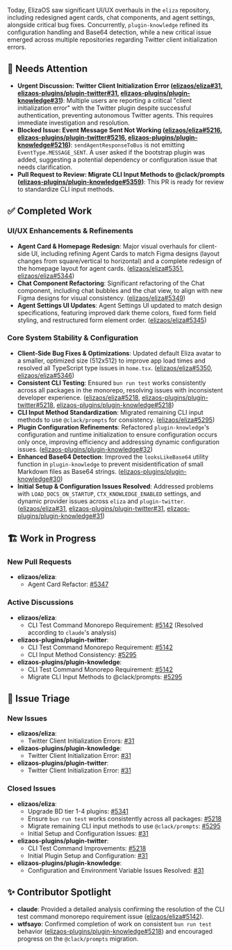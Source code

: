 Today, ElizaOS saw significant UI/UX overhauls in the `eliza` repository, including redesigned agent cards, chat components, and agent settings, alongside critical bug fixes. Concurrently, `plugin-knowledge` refined its configuration handling and Base64 detection, while a new critical issue emerged across multiple repositories regarding Twitter client initialization errors.

## 🚨 Needs Attention 
- **Urgent Discussion: Twitter Client Initialization Error ([elizaos/eliza#31](https://github.com/elizaos/eliza/issues/31), [elizaos-plugins/plugin-twitter#31](https://github.com/elizaos-plugins/plugin-twitter/issues/31), [elizaos-plugins/plugin-knowledge#31](https://github.com/elizaos-plugins/plugin-knowledge/issues/31))**: Multiple users are reporting a critical "client initialization error" with the Twitter plugin despite successful authentication, preventing autonomous Twitter agents. This requires immediate investigation and resolution.
- **Blocked Issue: Event Message Sent Not Working ([elizaos/eliza#5216](https://github.com/elizaos/eliza/issues/5216), [elizaos-plugins/plugin-twitter#5216](https://github.com/elizaos-plugins/plugin-twitter/issues/5216), [elizaos-plugins/plugin-knowledge#5216](https://github.com/elizaos-plugins/plugin-knowledge/issues/5216))**: `sendAgentResponseToBus` is not emitting `EventType.MESSAGE_SENT`. A user asked if the bootstrap plugin was added, suggesting a potential dependency or configuration issue that needs clarification.
- **Pull Request to Review: Migrate CLI Input Methods to @clack/prompts ([elizaos-plugins/plugin-knowledge#5359](https://github.com/elizaos-plugins/plugin-knowledge/pull/5359))**: This PR is ready for review to standardize CLI input methods.

## ✅ Completed Work
### UI/UX Enhancements & Refinements
- **Agent Card & Homepage Redesign**: Major visual overhauls for client-side UI, including refining Agent Cards to match Figma designs (layout changes from square/vertical to horizontal) and a complete redesign of the homepage layout for agent cards. ([elizaos/eliza#5351](https://github.com/elizaos/eliza/pull/5351), [elizaos/eliza#5344](https://github.com/elizaos/eliza/pull/5344))
- **Chat Component Refactoring**: Significant refactoring of the Chat component, including chat bubbles and the chat view, to align with new Figma designs for visual consistency. ([elizaos/eliza#5349](https://github.com/elizaos/eliza/pull/5349))
- **Agent Settings UI Updates**: Agent Settings UI updated to match design specifications, featuring improved dark theme colors, fixed form field styling, and restructured form element order. ([elizaos/eliza#5345](https://github.com/elizaos/eliza/pull/5345))

### Core System Stability & Configuration
- **Client-Side Bug Fixes & Optimizations**: Updated default Eliza avatar to a smaller, optimized size (512x512) to improve app load times and resolved all TypeScript type issues in `home.tsx`. ([elizaos/eliza#5350](https://github.com/elizaos/eliza/pull/5350), [elizaos/eliza#5346](https://github.com/elizaos/eliza/pull/5346))
- **Consistent CLI Testing**: Ensured `bun run test` works consistently across all packages in the monorepo, resolving issues with inconsistent developer experience. ([elizaos/eliza#5218](https://github.com/elizaos/eliza/issues/5218), [elizaos-plugins/plugin-twitter#5218](https://github.com/elizaos-plugins/plugin-twitter/issues/5218), [elizaos-plugins/plugin-knowledge#5218](https://github.com/elizaos-plugins/plugin-knowledge/issues/5218))
- **CLI Input Method Standardization**: Migrated remaining CLI input methods to use `@clack/prompts` for consistency. ([elizaos/eliza#5295](https://github.com/elizaos/eliza/issues/5295))
- **Plugin Configuration Refinements**: Refactored `plugin-knowledge`'s configuration and runtime initialization to ensure configuration occurs only once, improving efficiency and addressing dynamic configuration issues. ([elizaos-plugins/plugin-knowledge#32](https://github.com/elizaos-plugins/plugin-knowledge/pull/32))
- **Enhanced Base64 Detection**: Improved the `looksLikeBase64` utility function in `plugin-knowledge` to prevent misidentification of small Markdown files as Base64 strings. ([elizaos-plugins/plugin-knowledge#30](https://github.2com/elizaos-plugins/plugin-knowledge/pull/30))
- **Initial Setup & Configuration Issues Resolved**: Addressed problems with `LOAD_DOCS_ON_STARTUP`, `CTX_KNOWLEDGE_ENABLED` settings, and dynamic provider issues across `eliza` and `plugin-twitter`. ([elizaos/eliza#31](https://github.com/elizaos/eliza/issues/31), [elizaos-plugins/plugin-twitter#31](https://github.com/elizaos-plugins/plugin-twitter/issues/31), [elizaos-plugins/plugin-knowledge#31](https://github.com/elizaos-plugins/plugin-knowledge/issues/31))

## 🏗️ Work in Progress
### New Pull Requests
- **elizaos/eliza**:
    - Agent Card Refactor: [#5347](https://github.com/elizaos/eliza/pull/5347)

### Active Discussions
- **elizaos/eliza**:
    - CLI Test Command Monorepo Requirement: [#5142](https://github.com/elizaos/eliza/issues/5142) (Resolved according to `claude`'s analysis)
- **elizaos-plugins/plugin-twitter**:
    - CLI Test Command Monorepo Requirement: [#5142](https://github.com/elizaos-plugins/plugin-twitter/issues/5142)
    - CLI Input Method Consistency: [#5295](https://github.com/elizaos-plugins/plugin-twitter/issues/5295)
- **elizaos-plugins/plugin-knowledge**:
    - CLI Test Command Monorepo Requirement: [#5142](https://github.com/elizaos-plugins/plugin-knowledge/issues/5142)
    - Migrate CLI Input Methods to @clack/prompts: [#5295](https://github.com/elizaos-plugins/plugin-knowledge/issues/5295)

## 🐞 Issue Triage
### New Issues
- **elizaos/eliza**:
    - Twitter Client Initialization Errors: [#31](https://github.com/elizaos/eliza/issues/31)
- **elizaos-plugins/plugin-knowledge**:
    - Twitter Client Initialization Error: [#31](https://github.com/elizaos-plugins/plugin-knowledge/issues/31)
- **elizaos-plugins/plugin-twitter**:
    - Twitter Client Initialization Error: [#31](https://github.com/elizaos-plugins/plugin-twitter/issues/31)

### Closed Issues
- **elizaos/eliza**:
    - Upgrade BD tier 1-4 plugins: [#5341](https://github.com/elizaos/eliza/issues/5341)
    - Ensure `bun run test` works consistently across all packages: [#5218](https://github.com/elizaos/eliza/issues/5218)
    - Migrate remaining CLI input methods to use `@clack/prompts`: [#5295](https://github.com/elizaos/eliza/issues/5295)
    - Initial Setup and Configuration Issues: [#31](https://github.com/elizaos/eliza/issues/31)
- **elizaos-plugins/plugin-twitter**:
    - CLI Test Command Improvements: [#5218](https://github.com/elizaos-plugins/plugin-twitter/issues/5218)
    - Initial Plugin Setup and Configuration: [#31](https://github.com/elizaos-plugins/plugin-twitter/issues/31)
- **elizaos-plugins/plugin-knowledge**:
    - Configuration and Environment Variable Issues Resolved: [#31](https://github.com/elizaos-plugins/plugin-knowledge/issues/31)

## ✨ Contributor Spotlight
- **claude**: Provided a detailed analysis confirming the resolution of the CLI test command monorepo requirement issue ([elizaos/eliza#5142](https://github.com/elizaos/eliza/issues/5142)).
- **wtfsayo**: Confirmed completion of work on consistent `bun run test` behavior ([elizaos-plugins/plugin-knowledge#5218](https://github.com/elizaos-plugins/plugin-knowledge/issues/5218)) and encouraged progress on the `@clack/prompts` migration.